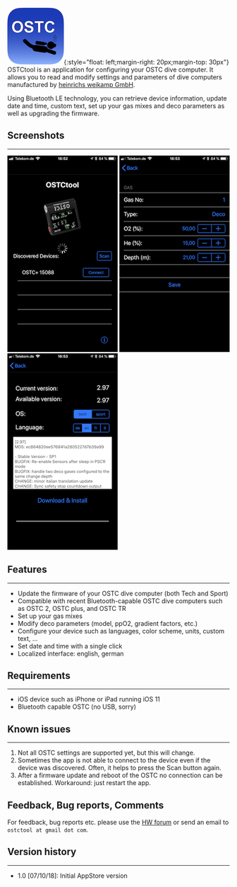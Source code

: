 ![AppIcon](/img/AppIcon.png){:style="float: left;margin-right: 20px;margin-top: 30px"}
OSTCtool is an application for configuring your OSTC dive computer. It allows you to read 
and modify settings and parameters of dive computers manufactured by 
[heinrichs weikamp GmbH](http://www.heinrichsweikamp.com).

Using Bluetooth LE technology, you can retrieve device information, update date and time, 
custom text, set up your gas mixes and deco parameters as well as upgrading the firmware.


## Screenshots

* * *
 
 ![AppIcon](/img/IMG_3087.PNG) ![AppIcon](/img/IMG_3088.PNG) ![AppIcon](/img/IMG_3089.PNG)

## Features

* * *
 
*  Update the firmware of your OSTC dive computer (both Tech and Sport)
*  Compatible with recent Bluetooth-capable OSTC dive computers such as OSTC 2, OSTC plus, and OSTC TR
*  Set up your gas mixes
*  Modify deco parameters (model, ppO2, gradient factors, etc.)
*  Configure your device such as languages, color scheme, units, custom text, ...
*  Set date and time with a single click
*  Localized interface: english, german

## Requirements

* * *

*  iOS device such as iPhone or iPad running iOS 11
*  Bluetooth capable OSTC (no USB, sorry)

## Known issues

* * *

1.  Not all OSTC settings are supported yet, but this will change.
2.  Sometimes the app is not able to connect to the device even if the device was discovered. Often, it helps to press the Scan button again.
3.  After a firmware update and reboot of the OSTC no connection can be established. Workaround: just restart the app.

## Feedback, Bug reports, Comments

For feedback, bug reports etc. please use the [HW forum](http://forum.heinrichsweikamp.com/list.php?6) or send an email to `ostctool at gmail dot com`.

## Version history

* * *

*   1.0 [07/10/18]: Initial AppStore version
